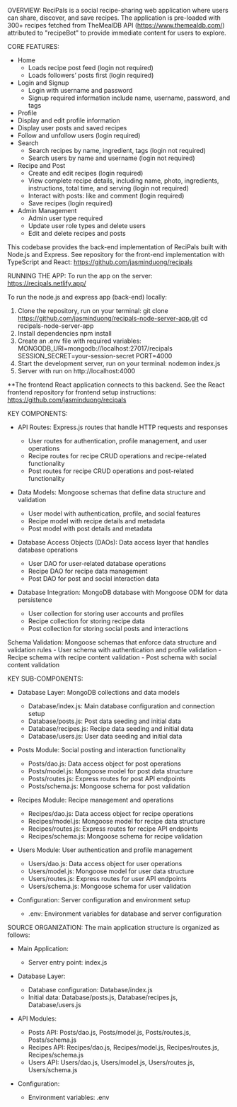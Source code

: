 OVERVIEW: ReciPals is a social recipe-sharing web application where users can share, discover, and save recipes. The application is pre-loaded with 300+ recipes fetched from TheMealDB API (https://www.themealdb.com/) attributed to "recipeBot" to provide immediate content for users to explore.

CORE FEATURES:
- Home
  - Loads recipe post feed (login not required)
  - Loads followers’ posts first (login required) 
- Login and Signup
  - Login with username and password
  - Signup required information include name, username, password, and tags 
-  Profile
  - Display and edit profile information
  - Display user posts and saved recipes 
  - Follow and unfollow users (login required) 
- Search 
  - Search recipes by name, ingredient, tags (login not required)
  - Search users by name and username (login not required)
- Recipe and Post 
  - Create and edit recipes (login required) 
  - View complete recipe details, including name, photo, ingredients, instructions, total time, and serving (login not required)
  - Interact with posts: like and comment (login required)
  - Save recipes (login required) 
- Admin Management
  - Admin user type required
  - Update user role types and delete users
  - Edit and delete recipes and posts 

This codebase provides the back-end implementation of ReciPals built with Node.js and Express. See repository for the front-end implementation with TypeScript and React: https://github.com/jasminduong/recipals 

RUNNING THE APP: 
To run the app on the server: https://recipals.netlify.app/ 

To run the node.js and express app (back-end) locally: 
1) Clone the repository, run on your terminal:
    git clone https://github.com/jasminduong/recipals-node-server-app.git
    cd recipals-node-server-app
2) Install dependencies
    npm install
3) Create an .env file with required variables:
        MONGODB_URI=mongodb://localhost:27017/recipals SESSION_SECRET=your-session-secret 
PORT=4000
4) Start the development server, run on your terminal:
    nodemon index.js
5) Server with run on http://localhost:4000

**The frontend React application connects to this backend. See the React frontend repository for frontend setup instructions: https://github.com/jasminduong/recipals 

KEY COMPONENTS:
- API Routes: Express.js routes that handle HTTP requests and responses
    - User routes for authentication, profile management, and user operations
    - Recipe routes for recipe CRUD operations and recipe-related functionality
    - Post routes for recipe CRUD operations and post-related functionality

- Data Models: Mongoose schemas that define data structure and validation
    - User model with authentication, profile, and social features
    - Recipe model with recipe details and metadata
    - Post model with post details and metadata

- Database Access Objects (DAOs): Data access layer that handles database operations
    - User DAO for user-related database operations
    - Recipe DAO for recipe data management
    - Post DAO for post and social interaction data
- Database Integration: MongoDB database with Mongoose ODM for data persistence
    - User collection for storing user accounts and profiles
    - Recipe collection for storing recipe data
    - Post collection for storing social posts and interactions

Schema Validation: Mongoose schemas that enforce data structure and validation rules
    - User schema with authentication and profile validation
    - Recipe schema with recipe content validation
    - Post schema with social content validation

KEY SUB-COMPONENTS:
- Database Layer: MongoDB collections and data models
    - Database/index.js: Main database configuration and connection setup
    - Database/posts.js: Post data seeding and initial data
    - Database/recipes.js: Recipe data seeding and initial data
    - Database/users.js: User data seeding and initial data

- Posts Module: Social posting and interaction functionality
    - Posts/dao.js: Data access object for post operations
    - Posts/model.js: Mongoose model for post data structure
    - Posts/routes.js: Express routes for post API endpoints
    - Posts/schema.js: Mongoose schema for post validation

- Recipes Module: Recipe management and operations
    - Recipes/dao.js: Data access object for recipe operations
    - Recipes/model.js: Mongoose model for recipe data structure
    - Recipes/routes.js: Express routes for recipe API endpoints
    - Recipes/schema.js: Mongoose schema for recipe validation

- Users Module: User authentication and profile management
    - Users/dao.js: Data access object for user operations
    - Users/model.js: Mongoose model for user data structure
    - Users/routes.js: Express routes for user API endpoints
    - Users/schema.js: Mongoose schema for user validation

- Configuration: Server configuration and environment setup
    - .env: Environment variables for database and server configuration

SOURCE ORGANIZATION: The main application structure is organized as follows:
- Main Application:
    - Server entry point: index.js

- Database Layer:
    - Database configuration: Database/index.js
    - Initial data: Database/posts.js, Database/recipes.js, Database/users.js

- API Modules:
    - Posts API: Posts/dao.js, Posts/model.js, Posts/routes.js, Posts/schema.js
    - Recipes API: Recipes/dao.js, Recipes/model.js, Recipes/routes.js, Recipes/schema.js
    - Users API: Users/dao.js, Users/model.js, Users/routes.js, Users/schema.js

- Configuration:
    - Environment variables: .env
